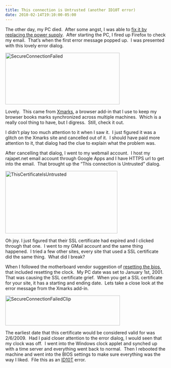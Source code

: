 ```yaml
---
title: This connection is Untrusted (another ID10T error)
date: 2010-02-14T19:10:00-05:00
---
```

The other day, my PC died.  After some angst, I was able to [fix it by replacing the power supply](http://anotherlab.rajapet.net/2010/02/what-do-you-mean-computer-wont-turn-on.html "What do you mean the computer wont turn on?").  After starting the PC, I fired up Firefox to check my email.  That’s when the first error message popped up.  I was presented with this lovely error dialog.

[<img loading="lazy" title="SecureConnectionFailed" border="0" alt="SecureConnectionFailed" src="https://i1.wp.com/lh3.ggpht.com/_natoSxTaPFU/S3hKtg-YufI/AAAAAAAAAZs/b3fIYhR2eJs/SecureConnectionFailed_thumb3.png?resize=358%2C162" width="358" height="162"   />](https://i2.wp.com/lh3.ggpht.com/_natoSxTaPFU/S3hKtJSmaGI/AAAAAAAAAZo/2jHsuLhWuSY/s1600-h/SecureConnectionFailed5.png) 

Lovely.  This came from [Xmarks](http://www.xmarks.com/ "Offers bookmark synchronization, search enhancement and web discovery based on sites bookmarked by users."), a browser add-in that I use to keep my browser books marks synchronized across multiple machines.  Which is a really cool thing to have, but I digress.  Still, check it out.

I didn’t play too much attention to it when I saw it.  I just figured it was a glitch on the Xmarks site and cancelled out of it.  I should have paid more attention to it, that dialog had the clue to explain what the problem was.

After cancelling that dialog, I went to my webmail account.  I host my rajapet.net email account through Google Apps and I have HTTPS url to get into the email.  That brought up the “This connection is Untrusted” dialog.

[<img loading="lazy" title="ThisCertificateIsUntrusted" border="0" alt="ThisCertificateIsUntrusted" src="https://i0.wp.com/lh6.ggpht.com/_natoSxTaPFU/S3hKuJkVnNI/AAAAAAAAAZ0/X10GFblQGKs/ThisCertificateIsUntrusted_thumb1.png?resize=351%2C196" width="351" height="196"   />](https://i0.wp.com/lh4.ggpht.com/_natoSxTaPFU/S3hKtwOwcyI/AAAAAAAAAZw/J6XRghjMalQ/s1600-h/ThisCertificateIsUntrusted3.png) 

Oh joy. I just figured that their SSL certificate had expired and I clicked through that one.  I went to my GMail account and the same thing happened.  I tried a few other sites, every site that used a SSL certificate did the same thing.  What did I break?

When I followed the motherboard vendor suggestion of [resetting the bios](http://anotherlab.rajapet.net/2010/02/what-do-you-mean-computer-wont-turn-on.html#biosreset), that included resetting the clock.  My PC date was set to January 1st, 2001.  That was causing the SSL certificate grief.  When you get a SSL certificate for your site, it has a starting and ending date.  Lets take a close look at the error message from the Xmarks add-in.

[<img loading="lazy" title="SecureConnectionFailedClip" border="0" alt="SecureConnectionFailedClip" src="https://i2.wp.com/lh4.ggpht.com/_natoSxTaPFU/S3hKvOtLYJI/AAAAAAAAAZ8/tpH0hPUxD5o/SecureConnectionFailedClip_thumb%5B1%5D.png?resize=359%2C94" width="359" height="94"   />](https://i0.wp.com/lh6.ggpht.com/_natoSxTaPFU/S3hKuo7nAkI/AAAAAAAAAZ4/zD8Ua9r3Rlc/s1600-h/SecureConnectionFailedClip%5B3%5D.png) 

The earliest date that this certificate would be considered valid for was 2/6/2009.  Had I paid closer attention to the error dialog, I would seen that my clock was off.  I went into the Windows clock applet and synched up with a time server and everything went back to normal.  Then I rebooted the machine and went into the BIOS settings to make sure everything was the way I liked.  File this as an [ID10T](http://ars.userfriendly.org/cartoons/?id=19990211) error.
